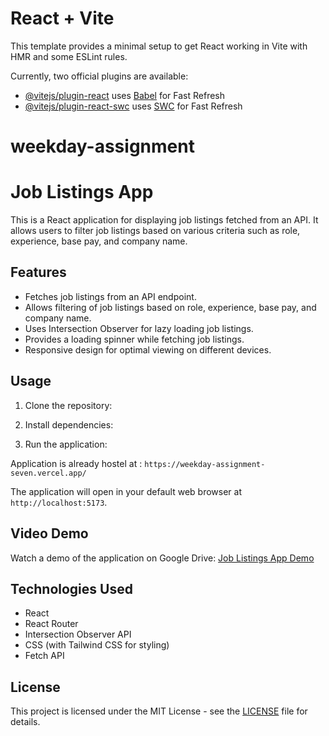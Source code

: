 # React + Vite

This template provides a minimal setup to get React working in Vite with HMR and some ESLint rules.

Currently, two official plugins are available:

- [@vitejs/plugin-react](https://github.com/vitejs/vite-plugin-react/blob/main/packages/plugin-react/README.md) uses [Babel](https://babeljs.io/) for Fast Refresh
- [@vitejs/plugin-react-swc](https://github.com/vitejs/vite-plugin-react-swc) uses [SWC](https://swc.rs/) for Fast Refresh
# weekday-assignment


# Job Listings App

This is a React application for displaying job listings fetched from an API. It allows users to filter job listings based on various criteria such as role, experience, base pay, and company name.

## Features

- Fetches job listings from an API endpoint.
- Allows filtering of job listings based on role, experience, base pay, and company name.
- Uses Intersection Observer for lazy loading job listings.
- Provides a loading spinner while fetching job listings.
- Responsive design for optimal viewing on different devices.

## Usage

1. Clone the repository:

2. Install dependencies:

3. Run the application:

Application is already hostel at : `https://weekday-assignment-seven.vercel.app/`

The application will open in your default web browser at `http://localhost:5173`.

## Video Demo

Watch a demo of the application on Google Drive: [Job Listings App Demo](https://drive.google.com/file/d/1fLqc6SPOjDtPpYUYasJMDJ_5EJJypbXr/view?usp=sharing)

## Technologies Used

- React
- React Router
- Intersection Observer API
- CSS (with Tailwind CSS for styling)
- Fetch API

## License

This project is licensed under the MIT License - see the [LICENSE](LICENSE) file for details.


